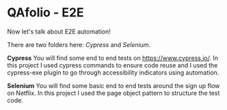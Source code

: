 # QAfolio - E2E

Now let's talk about E2E automation!

There are two folders here: _Cypress_ and _Selenium_.

**Cypress**
You will find some end to end tests on https://www.cypress.io/. In this project I used cypress commands to ensure code reuse and I used the cypress-exe plugin to go through accessibility indicators using automation.

**Selenium**
You will find some basic end to end tests around the sign up flow on Netflix. In this project I used the page object pattern to structure the test code.
